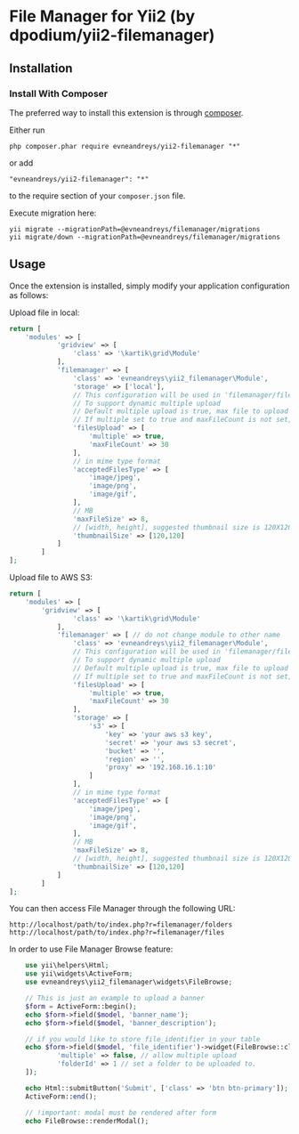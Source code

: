 File Manager for Yii2 (by dpodium/yii2-filemanager)
=====================

Installation
------------

### Install With Composer

The preferred way to install this extension is through [composer](http://getcomposer.org/download/).

Either run

```
php composer.phar require evneandreys/yii2-filemanager "*"
```

or add

```
"evneandreys/yii2-filemanager": "*"
```

to the require section of your `composer.json` file.

Execute migration here:
```
yii migrate --migrationPath=@evneandreys/filemanager/migrations
yii migrate/down --migrationPath=@evneandreys/filemanager/migrations
```

Usage
-----

Once the extension is installed, simply modify your application configuration as follows:

Upload file in local:

```php
return [
	'modules' => [
            'gridview' => [
                'class' => '\kartik\grid\Module'
            ],
            'filemanager' => [
                'class' => 'evneandreys\yii2_filemanager\Module',
                'storage' => ['local'],
                // This configuration will be used in 'filemanager/files/upload'
                // To support dynamic multiple upload
                // Default multiple upload is true, max file to upload is 10
                // If multiple set to true and maxFileCount is not set, unlimited multiple upload
                'filesUpload' => [
                    'multiple' => true,
                    'maxFileCount' => 30
                ],
                // in mime type format
                'acceptedFilesType' => [
                    'image/jpeg',
                    'image/png',
                    'image/gif',
                ],
                // MB
                'maxFileSize' => 8,
                // [width, height], suggested thumbnail size is 120X120
                'thumbnailSize' => [120,120] 
            ]
        ]
];
```

Upload file to AWS S3:

```php
return [
	'modules' => [
	    'gridview' => [
                'class' => '\kartik\grid\Module'
            ],
            'filemanager' => [ // do not change module to other name
                'class' => 'evneandreys\yii2_filemanager\Module',
                // This configuration will be used in 'filemanager/files/upload'
                // To support dynamic multiple upload
                // Default multiple upload is true, max file to upload is 10
                // If multiple set to true and maxFileCount is not set, unlimited multiple upload
                'filesUpload' => [
                    'multiple' => true,
                    'maxFileCount' => 30
                ],
                'storage' => [
                    's3' => [
                        'key' => 'your aws s3 key',
                        'secret' => 'your aws s3 secret',
                        'bucket' => '',
                        'region' => '',
                        'proxy' => '192.168.16.1:10'
                    ]
                ],
                // in mime type format
                'acceptedFilesType' => [
                    'image/jpeg',
                    'image/png',
                    'image/gif',
                ],
                // MB
                'maxFileSize' => 8,
                // [width, height], suggested thumbnail size is 120X120
                'thumbnailSize' => [120,120] 
            ]
        ]
];
```

You can then access File Manager through the following URL:

```
http://localhost/path/to/index.php?r=filemanager/folders
http://localhost/path/to/index.php?r=filemanager/files
```

In order to use File Manager Browse feature:

```php
    use yii\helpers\Html;
    use yii\widgets\ActiveForm;
    use evneandreys\yii2_filemanager\widgets\FileBrowse;

    // This is just an example to upload a banner
    $form = ActiveForm::begin();
    echo $form->field($model, 'banner_name');
    echo $form->field($model, 'banner_description');

    // if you would like to store file_identifier in your table
    echo $form->field($model, 'file_identifier')->widget(FileBrowse::className(), [
            'multiple' => false, // allow multiple upload
            'folderId' => 1 // set a folder to be uploaded to.
    ]);

    echo Html::submitButton('Submit', ['class' => 'btn btn-primary']);
    ActiveForm::end();

    // !important: modal must be rendered after form
    echo FileBrowse::renderModal();
```
